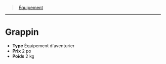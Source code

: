 ﻿> [Équipement](hd_equipment.md)

---

# Grappin

- **Type** Équipement d'aventurier
- **Prix** 2 po
- **Poids** 2 kg

